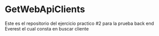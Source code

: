 # GetWebApiClients
Este es el repositorio del ejercicio practico #2 para la prueba back end  Everest el cual consta en buscar cliente 
